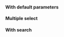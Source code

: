 #### With default parameters
<!-- example(select-overview) -->

#### Multiple select
<!-- example(select-multiple-overview) -->

#### With search
<!-- example(select-search-overview) -->
